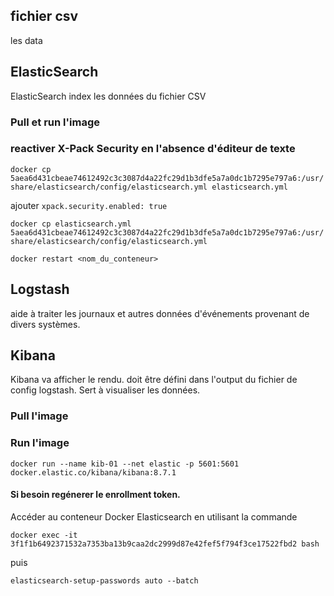 ## fichier csv

les data

## ElasticSearch

ElasticSearch index les données du fichier CSV

### Pull et run l'image

### reactiver X-Pack Security en l'absence d'éditeur de texte

`docker cp 5aea6d431cbeae74612492c3c3087d4a22fc29d1b3dfe5a7a0dc1b7295e797a6:/usr/share/elasticsearch/config/elasticsearch.yml elasticsearch.yml
`

ajouter
`xpack.security.enabled: true`

`docker cp elasticsearch.yml 5aea6d431cbeae74612492c3c3087d4a22fc29d1b3dfe5a7a0dc1b7295e797a6:/usr/share/elasticsearch/config/elasticsearch.yml
`

`docker restart <nom_du_conteneur>`

## Logstash

aide à traiter les journaux et autres données d'événements provenant de divers systèmes.

## Kibana

Kibana va afficher le rendu. doit être défini dans l'output du fichier de config logstash.
Sert à visualiser les données.

### Pull l'image

### Run l'image

`docker run --name kib-01 --net elastic -p 5601:5601 docker.elastic.co/kibana/kibana:8.7.1`

#### Si besoin regénerer le enrollment token.

Accéder au conteneur Docker Elasticsearch en utilisant la commande

`docker exec -it 3f1f1b6492371532a7353ba13b9caa2dc2999d87e42fef5f794f3ce17522fbd2 bash`

puis

`elasticsearch-setup-passwords auto --batch`
